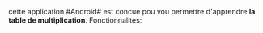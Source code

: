 cette application #Android# est concue pou vou permettre d'apprendre **la table de multiplication**.
Fonctionnalites:
